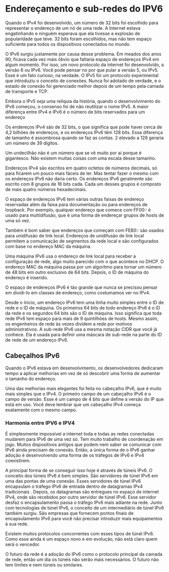 # Endereçamento e sub-redes do IPV6

Quando o IPv4 foi desenvolvido, um número de 32 bits foi escolhido para representar o endereço de um nó de uma rede. A Internet estava engatinhando e ninguém esperava que ela tivesse  a explosão de popularidade que teve. 32 bits foram escolhidos, mas não tem espaço suficiente para todos os dispositivos conectados no mundo.

O IPv6 surgiu justamente por causa desse problema. Em meados dos anos 90, ficava cada vez mais óbvio que faltaria espaço de endereços IPv4 em algum momento. Por isso, um novo protocolo da internet foi desenvolvido, a versão 6 ou IPv6. Você pode pensar no por que pular a versão 5, ou IPv5. Esse é um fato curioso, na verdade. O IPv5 foi um protocolo experimental que introduziu o conceito de conexões. Nunca foi adotado de verdade, e o estado de conexão foi gerenciado melhor depois de um tempo pela camada de transporte e TCP.

Embora o IPv5 seja uma relíquia da história, quando o desenvolvimento do IPv6 começou, o consenso foi de não reutilizar o nome IPv5. A maior diferença entre IPv4 e IPv6 é o número de bits reservados para um endereço

Os endereços IPv4 são de 32 bits, o que significa que pode haver cerca de 4,2 bilhões de endereços, e os endereços IPv6 têm 128 bits. Essa diferença de tamanho é assombrosa quando se faz as contas. 2 elevado a 128 geraria um número de 39 dígitos.

Um undecilhão não é um número que se vê muito por aí porque é gigantesco. Não existem muitas coisas com uma escala desse tamanho.

Endereços IPv4 são escritos em quatro octetos de números decimais, só para ficarem um pouco mais fáceis de ler. Mas tentar fazer o mesmo com os endereços IPv6 não daria certo. Os endereços IPv6 geralmente são escrito com 8 grupos de 16 bits cada. Cada um desses grupos é composto de mais quatro números hexadecimais.

O espaço de endereços IPv6 tem várias outras faixas de endereço reservadas além da faixa para documentação ou para endereços de loopback. Por exemplo, qualquer endereço que comece com FF00:: é usado para multidifusão, que é uma forma de endereçar grupos de hosts de uma só vez.

Também é bom saber que endereços que começam com FE80:: são usados para unidifusão de link local. Endereços de unidifusão de link local permitem a comunicação de segmentos da rede local e são configurados com base no endereço MAC da máquina.

Uma máquina IPv6 usa o endereço de link local para receber a configuração de rede, algo muito parecido com o que acontece no DHCP. O endereço MAC da máquina passa por um algoritmo para tornar um número de 48 bits em outro exclusivo de 64 bits. Depois, o ID de máquina do endereço é inserido.

O espaço de endereços IPv6 é tão grande que nunca se precisou pensar em dividi-lo em classes de endereço, como costumamos ver no IPv4.

Desde o ínicio, um endereço IPv6 tem uma linha muito simples entre o ID de rede e o ID de máquina. Os primeiros 64 bits de todo endereço IPv6 é o ID da rede e os segundos 64 bits são o ID de máquina. Isso significa que toda rede IPv6 tem espaço para mais de 9 quintilhões de hosts. Mesmo assim, os engenheiros de rede às vezes dividem a rede por motivos administrativos. A sub-rede IPv6 usa a mesma notação CIDR que você já conhece. Ela é usada para definir uma máscara de sub-rede na parte do ID de rede de um endereço IPv6.

## Cabeçalhos IPv6

Quando o IPv6 estava em desenvolvimento, os desenvolvedores dedicaram tempo a aplicar melhorias em vez de só descobrir uma forma de aumentar o tamanho do endereço.

Uma das melhorias mais elegantes foi feita no cabeçalho IPv6, que é muito mais simples que o IPv4. O primeiro campo de um cabeçalho IPv6 é o campo de versão. Esse é um campo de 4 bits que define a versão do IP que está em uso. Você deve lembrar que um cabeçalho IPv4 começa exatamente com o mesmo campo.

### Harmonia entre IPV6 e IPV4

É simplesmente impossível a internet toda e todas as redes conectadas mudarem para IPv6 de uma vez só. Tem muito trabalho de coordenação em jogo. Muitos dispositivos antigos que podem nem saber se comunicar com IPv6 ainda precisam de conexão. Então, a única forma de o IPv6 ganhar adoção é desenvolvendo uma forma de os tráfegos de IPv6 e IPv4 coexistirem.

A principal forma de se conseguir isso hoje é através de túneis IPv6. O conceito dos túneis IPv6 é bem simples. São servidores de túnel IPv6 em uma das pontas de uma conexão. Esses servidores de túnel IPv6 encapsulam o tráfego IPv6 de entrada dentro de datagramas IPv4 tradicionais . Depois, os datagramas são entregues no espaço de internet IPv4, onde são recebidos por outro servidor de túnel IPv6. Esse servidor desfaz o encapsulamento passa o tráfego IPv6 mais adiante na rede. Junto com tecnologias de túnel IPv6, o conceito de um intermediário de túnel IPv6 também surgiu. São empresas que fornecem pontos finais de encapsulamento IPv6 para você não precisar introduzir mais equipamentos à sua rede.

Existem muitos protocolos concorrentes com esses tipos de túnel IPv6. Como esse ainda é um espaço novo e em evolução, não está claro quem será o vencedor.

O futuro da rede é a adoção do IPv6 como o protocolo principal da camada de rede, então um dia os túneis não serão mais necessários. O futuro não tem limites e nem túneis ou similares.

